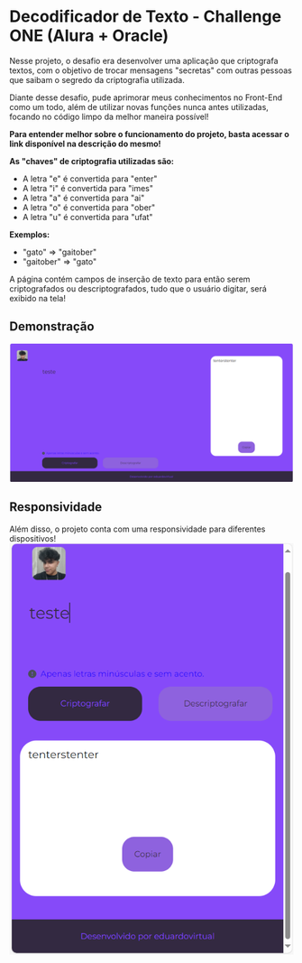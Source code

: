 # Decodificador de Texto - Challenge ONE (Alura + Oracle)

Nesse projeto, o desafio era desenvolver uma aplicação que criptografa textos, com o objetivo de trocar mensagens "secretas" com outras pessoas que saibam o segredo da criptografia utilizada.

Diante desse desafio, pude aprimorar meus conhecimentos no Front-End como um todo, além de utilizar novas funções nunca antes utilizadas, focando no código limpo da melhor maneira possível!

**Para entender melhor sobre o funcionamento do projeto, basta acessar o link disponível na descrição do mesmo!**

**As "chaves" de criptografia utilizadas são:**
- A letra "e" é convertida para "enter"
- A letra "i" é convertida para "imes"
- A letra "a" é convertida para "ai"
- A letra "o" é convertida para "ober"
- A letra "u" é convertida para "ufat"

**Exemplos:**
- "gato" => "gaitober"
- "gaitober" => "gato"

A página contém campos de inserção de texto para então serem criptografados ou descriptografados, tudo que o usuário digitar, será exibido na tela!

## Demonstração
![demonstrativo do uso da aplicação](assets-md/demonstracao.png)

## Responsividade

Além disso, o projeto conta com uma responsividade para diferentes dispositivos!
![demonstrativo do uso da responsividade](assets-md/responsividade.png)